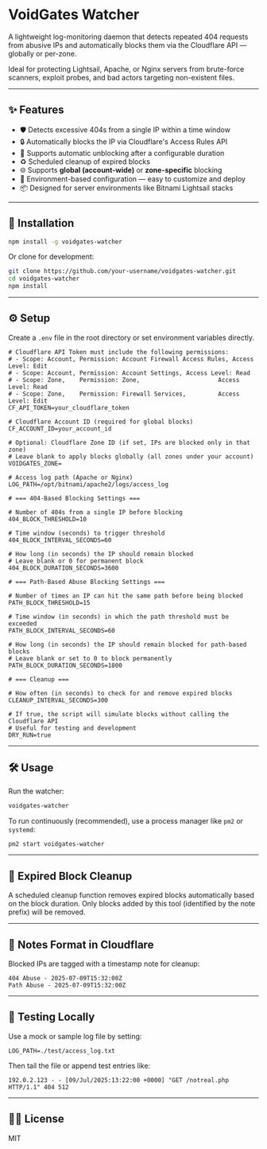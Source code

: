 # VoidGates Watcher

A lightweight log-monitoring daemon that detects repeated 404 requests from abusive IPs and automatically blocks them via the Cloudflare API — globally or per-zone.

Ideal for protecting Lightsail, Apache, or Nginx servers from brute-force scanners, exploit probes, and bad actors targeting non-existent files.

---

## ✨ Features

- 🛡 Detects excessive 404s from a single IP within a time window
- 🔒 Automatically blocks the IP via Cloudflare's Access Rules API
- 📅 Supports automatic unblocking after a configurable duration
- ♻️ Scheduled cleanup of expired blocks
- 🌐 Supports **global (account-wide)** or **zone-specific** blocking
- 🧩 Environment-based configuration — easy to customize and deploy
- 📦 Designed for server environments like Bitnami Lightsail stacks

---

## 🚀 Installation

```bash
npm install -g voidgates-watcher
```

Or clone for development:

```bash
git clone https://github.com/your-username/voidgates-watcher.git
cd voidgates-watcher
npm install
```

---

## ⚙️ Setup

Create a `.env` file in the root directory or set environment variables directly.

```env
# Cloudflare API Token must include the following permissions:
# - Scope: Account, Permission: Account Firewall Access Rules, Access Level: Edit
# - Scope: Account, Permission: Account Settings, Access Level: Read
# - Scope: Zone,    Permission: Zone,                      Access Level: Read
# - Scope: Zone,    Permission: Firewall Services,         Access Level: Edit
CF_API_TOKEN=your_cloudflare_token

# Cloudflare Account ID (required for global blocks)
CF_ACCOUNT_ID=your_account_id

# Optional: Cloudflare Zone ID (if set, IPs are blocked only in that zone)
# Leave blank to apply blocks globally (all zones under your account)
VOIDGATES_ZONE=

# Access log path (Apache or Nginx)
LOG_PATH=/opt/bitnami/apache2/logs/access_log

# === 404-Based Blocking Settings ===

# Number of 404s from a single IP before blocking
404_BLOCK_THRESHOLD=10

# Time window (seconds) to trigger threshold
404_BLOCK_INTERVAL_SECONDS=60

# How long (in seconds) the IP should remain blocked
# Leave blank or 0 for permanent block
404_BLOCK_DURATION_SECONDS=3600

# === Path-Based Abuse Blocking Settings ===

# Number of times an IP can hit the same path before being blocked
PATH_BLOCK_THRESHOLD=15

# Time window (in seconds) in which the path threshold must be exceeded
PATH_BLOCK_INTERVAL_SECONDS=60

# How long (in seconds) the IP should remain blocked for path-based blocks
# Leave blank or set to 0 to block permanently
PATH_BLOCK_DURATION_SECONDS=1800

# === Cleanup ===

# How often (in seconds) to check for and remove expired blocks
CLEANUP_INTERVAL_SECONDS=300

# If true, the script will simulate blocks without calling the Cloudflare API
# Useful for testing and development
DRY_RUN=true
```

---

## 🛠 Usage

Run the watcher:

```bash
voidgates-watcher
```

To run continuously (recommended), use a process manager like `pm2` or `systemd`:

```bash
pm2 start voidgates-watcher
```

---

## 🧹 Expired Block Cleanup

A scheduled cleanup function removes expired blocks automatically based on the block duration.
Only blocks added by this tool (identified by the note prefix) will be removed.

---

## 📄 Notes Format in Cloudflare

Blocked IPs are tagged with a timestamp note for cleanup:

```
404 Abuse - 2025-07-09T15:32:00Z
Path Abuse - 2025-07-09T15:32:00Z
```

---

## 🧪 Testing Locally

Use a mock or sample log file by setting:

```env
LOG_PATH=./test/access_log.txt
```

Then tail the file or append test entries like:

```
192.0.2.123 - - [09/Jul/2025:13:22:00 +0000] "GET /notreal.php HTTP/1.1" 404 512
```

---

## 🧑‍💻 License

MIT
